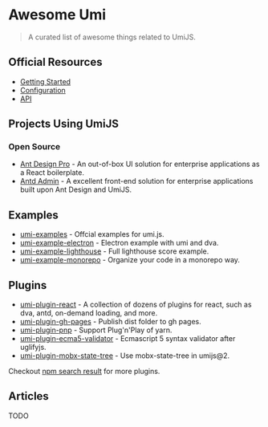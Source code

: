 # Awesome Umi

> A curated list of awesome things related to UmiJS.

## Official Resources

* [Getting Started](https://umijs.org/guide/)
* [Configuration](https://umijs.org/config/)
* [API](https://umijs.org/api/)

## Projects Using UmiJS

### Open Source

* [Ant Design Pro](https://github.com/ant-design/ant-design-pro) - An out-of-box UI solution for enterprise applications as a React boilerplate.
* [Antd Admin](https://github.com/zuiidea/antd-admin) - A excellent front-end solution for enterprise applications built upon Ant Design and UmiJS.

## Examples

* [umi-examples](https://github.com/umijs/umi-examples) - Offcial examples for umi.js.
* [umi-example-electron](https://github.com/umijs/umi-example-electron) -  Electron example with umi and dva.
* [umi-example-lighthouse](https://github.com/umijs/umi-example-lighthouse) - Full lighthouse score example.
* [umi-example-monorepo](https://github.com/umijs/umi-example-monorepo) - Organize your code in a monorepo way.

## Plugins

* [umi-plugin-react](https://github.com/umijs/umi/tree/master/packages/umi-plugin-react) - A collection of dozens of plugins for react, such as dva, antd, on-demand loading, and more.
* [umi-plugin-gh-pages](https://github.com/umijs/umi-plugin-gh-pages) - Publish dist folder to gh pages.
* [umi-plugin-pnp](https://github.com/umijs/umi-plugin-pnp) - Support Plug'n'Play of yarn.
* [umi-plugin-ecma5-validator](https://github.com/umijs/umi-plugin-ecma5-validator) - Ecmascript 5 syntax validator after uglifyjs.
* [umi-plugin-mobx-state-tree](https://github.com/umijs/umi-plugin-mobx-state-tree) - Use mobx-state-tree in umijs@2.

Checkout [npm search result](https://www.npmjs.com/search?q=umi-plugin-) for more plugins.

## Articles

TODO

